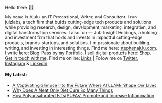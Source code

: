   <!-- Hello there! Feel free to fork this. DON'T use my data, attributions are welcomed & appreciated --> 

Hello there 👋🏽

My name is Ajulu, an IT Professional, Writer, and Consultant. I run — julzlabs, a tech firm that builds cutting-edge tech products and solutions while providing research, design, development, marketing, integration, and digital transformation services. I also run — Julz Insight Holdings, a holding and investment firm that holds and invests in impactful cutting-edge products, brands, startups, and solutions. I'm passionate about building, writing, and investing in interesting things. Find me here: [stephenajulu.com](https://stephenajulu.com). I write here: [Blog](https://stephenajulu.com/blog). Pass by my [Portfolio](https://stephenajulu.com/portfolio). I sell digital products here: [Shop](https://stephenajulu.com/store). [Get in touch with me](https://stephenajulu.com/contact). Find me online: [Links](https://stephenajulu.com/links) | Follow me on [Twitter](https://twitter.com/stephenajulu), [Instagram](https://instagram.com/stephenajulu) & [LinkedIn](https://linkedin.com/in/stephenajulu)

#### My Latest:

<!-- BLOG-POST-LIST:START -->
- [A Captivating Glimpse into the Future Where AI LLAMs Shape Our Lives](https://stephenajulu.com/blog/a-captivating-glimpse-into-the-future-where-llams-shape-our-lives/)
- [Why Does A Meat Only Diet Cure So Many Things](https://stephenajulu.com/blog/why-does-a-meat-only-diet-cure-so-many-things/)
- [How Polyunsaturated Fats&lpar;PUFAs&rpar; Promote and Increase Inflammation](https://stephenajulu.com/blog/how-polyunsaturated-fats-pufas-promote-and-increase-inflammation/)
<!-- BLOG-POST-LIST:END -->

